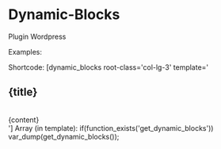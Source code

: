 # Dynamic-Blocks
Plugin Wordpress

Examples:

Shortcode: [dynamic_blocks root-class='col-lg-3' template='<div class="dynamic-blocs-single"><h2>{title}</h2><br>{content}</div>']
Array (in template): if(function_exists('get_dynamic_blocks')) var_dump(get_dynamic_blocks());
